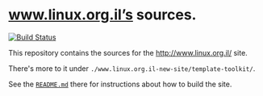 # www.linux.org.il’s sources.

[![Build Status](https://travis-ci.org/Hamakor/linux.org.il.svg?branch=master)](https://travis-ci.org/Hamakor/linux.org.il)

This repository contains the sources for the http://www.linux.org.il/ site.

There's more to it under `./www.linux.org.il-new-site/template-toolkit/`.

See the [`README.md`](./www.linux.org.il-new-site/template-toolkit/README.md) there for instructions about how to build the site.
